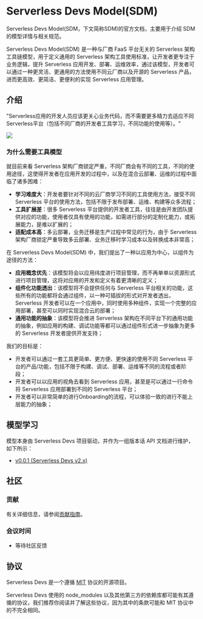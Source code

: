 # Serverless Devs Model(SDM)

Serverless Devs Model(SDM，下文简称SDM)的官方文档，主要用于介绍 SDM 的模型详情与相关规范。

Serverless Devs Model(SDM) 是一种与厂商 FaaS 平台无关的 Serverless 架构工具链模型，用于定义通用的 Serverless 架构工具使用标准，让开发者更专注于业务逻辑，提升 Serverless 应用开发、部署、运维效率，通过该模型，开发者可以通过一种更灵活、更通用的方法使用不同云厂商以及开源的 Serverless 产品，进而更高效、更简洁、更便利的实现 Serverless 应用管理。

## 介绍

"Serverless应用的开发人员应该更关心业务代码，而不需要更多精力去适应不同Serverless平台（包括不同厂商的开发者工具学习，不同功能的使用等）。"

![](https://serverless-article-picture.oss-cn-hangzhou.aliyuncs.com/1631762286927_20210916031809999025.png)


### 为什么需要工具模型

就目前来看 Serverless 架构厂商锁定严重，不同厂商会有不同的工具，不同的使用途径，这使得开发者在应用开发的过程中，以及在混合云部署、运维的过程中面临了诸多困难：

- **学习难度大**：开发者要针对不同的云厂商学习不同的工具使用方法，接受不同 Serverless 平台的使用方法，包括不限于发布部署、运维、构建等众多流程；
- **工具扩展差**：很多 Serverless 平台提供的开发者工具，往往是由开发团队提供对应的功能，使用者仅具有使用的功能，如需进行部分的定制化能力，或拓展能力，是难以扩展的；
- **适配成本高**：多云部署，业务迁移是生产过程中常见的行为，由于 Serverless 架构厂商锁定严重导致多云部署、业务迁移时学习成本以及转换成本非常高；

在 Serverless Devs Model(SDM) 中，我们提出了一种以应用为中心，以组件为途径的方法：

- **应用概念优先**：该模型将会以应用纬度进行项目管理，而不再单单以资源形式进行项目管理，这将对应用的开发和定义有着更清晰的定义；
- **组件化功能透出**：该模型将不会提供任何与 Serverless 平台相关的功能，这些所有的功能都将会通过组件，以一种可插拔的形式对开发者透出，Serverless 开发者可以在一个应用中，同时使用多种组件，实现一个完整的应用部署，甚至可以同时实现混合云的部署；
- **通用功能的抽象**：该模型将会推进 Serverless 架构在不同平台下的通用功能的抽象，例如应用的构建、调试功能等都可以通过组件形式进一步抽象为更多的 Serverless 开发者提供开发支持；

我们的目标是：

- 开发者可以通过一套工具更简单、更方便、更快速的使用不同 Serverless 平台的产品/功能，包括不限于构建、调试、部署、运维等不同的流程或者阶段；
- 开发者可以以应用的视角去看到 Serverless 应用，甚至是可以通过一行命令将 Serverless 应用部署到不同的 Serverless 平台；
- 开发者可以非常简单的进行Onboarding的流程，可以体验一致的进行不能上层能力的抽象；

## 模型学习

模型本身由 Serverless Devs 项目驱动，并作为一组版本话 API 文档进行维护，如下所示：

- [v0.0.1 (Serverless Devs v2.x)](./0.0.1/readme.md)

## 社区

### 贡献

有关详细信息，请参阅[贡献指南](../CONTRIBUTING.md)。

### 会议时间

- 等待社区反馈

## 协议

Serverless Devs 是一个遵循 [MIT](../LICENSE) 协议的开源项目。

Serverless Devs 使用的 node_modules 以及其他第三方的依赖库都可能有其遵循的协议，我们推荐你阅读并了解这些协议，因为其中的条款可能和 MIT 协议中的不完全相同。